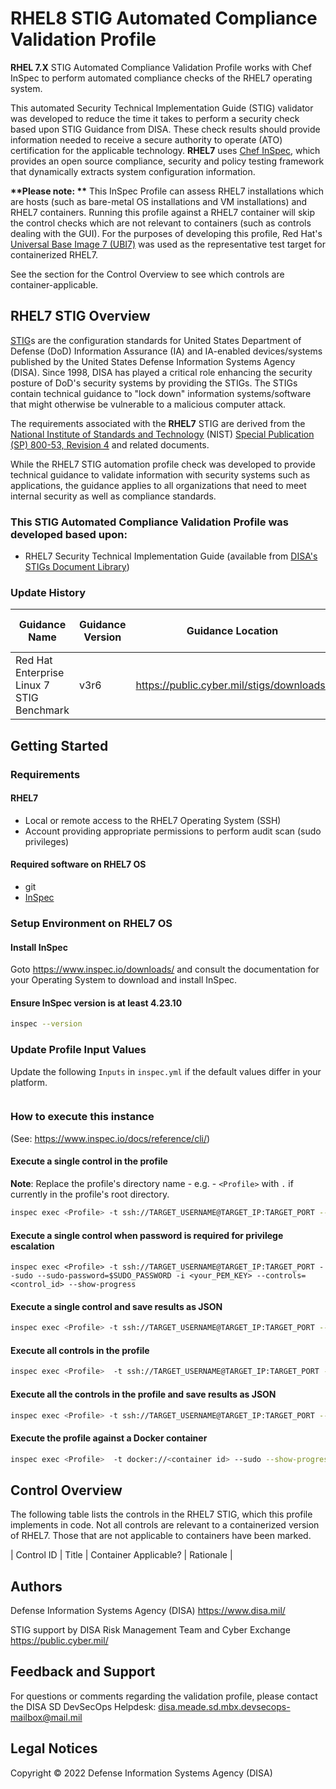 # RHEL8 STIG Automated Compliance Validation Profile

<b>RHEL 7.X</b> STIG Automated Compliance Validation Profile works with Chef InSpec to perform automated compliance checks of the RHEL7 operating system.

This automated Security Technical Implementation Guide (STIG) validator was developed to reduce the time it takes to perform a security check based upon STIG Guidance from DISA. These check results should provide information needed to receive a secure authority to operate (ATO) certification for the applicable technology.
<b>RHEL7</b> uses [Chef InSpec](https://github.com/chef/inspec), which provides an open source compliance, security and policy testing framework that dynamically extracts system configuration information.

<b>**Please note: **</b> This InSpec Profile can assess RHEL7 installations which are hosts (such as bare-metal OS installations and VM installations) and RHEL7 containers. Running this profile against a RHEL7 container will skip the control checks which are not relevant to containers (such as controls dealing with the GUI). For the purposes of developing this profile, Red Hat's [Universal Base Image 7 (UBI7)](https://catalog.redhat.com/software/container-stacks/detail/5eed413846bc301a95a1e9a1) was used as the representative test target for containerized RHEL7.

See the section for the Control Overview to see which controls are container-applicable.

## RHEL7 STIG Overview

[STIG](https://public.cyber.mil/stigs/)s are the configuration standards for United States Department of Defense (DoD) Information Assurance (IA) and IA-enabled devices/systems published by the United States Defense Information Systems Agency (DISA). Since 1998, DISA has played a critical role enhancing the security posture of DoD's security systems by providing the STIGs. The STIGs contain technical guidance to "lock down" information systems/software that might otherwise be vulnerable to a malicious computer attack.

The requirements associated with the <b>RHEL7</b> STIG are derived from the [National Institute of Standards and Technology](https://en.wikipedia.org/wiki/National_Institute_of_Standards_and_Technology) (NIST) [Special Publication (SP) 800-53, Revision 4](https://en.wikipedia.org/wiki/NIST_Special_Publication_800-53) and related documents.

While the RHEL7 STIG automation profile check was developed to provide technical guidance to validate information with security systems such as applications, the guidance applies to all organizations that need to meet internal security as well as compliance standards.

### This STIG Automated Compliance Validation Profile was developed based upon:

- RHEL7 Security Technical Implementation Guide (available from [DISA's STIGs Document Library](https://public.cyber.mil/stigs/downloads/))

### Update History

| Guidance Name                             | Guidance Version | Guidance Location                         | Profile Version | Profile Release Date | STIG EOL | Profile EOL |
| ----------------------------------------- | ---------------- | ----------------------------------------- | --------------- | -------------------- | -------- | ----------- |
| Red Hat Enterprise Linux 7 STIG Benchmark | v3r6             | https://public.cyber.mil/stigs/downloads/ | 3.6.0           | 02/25/2022           | NA       | NA          |

## Getting Started

### Requirements

#### RHEL7

- Local or remote access to the RHEL7 Operating System (SSH)
- Account providing appropriate permissions to perform audit scan (sudo privileges)

#### Required software on RHEL7 OS

- git
- [InSpec](https://www.chef.io/products/chef-inspec/)

### Setup Environment on RHEL7 OS

#### Install InSpec

Goto https://www.inspec.io/downloads/ and consult the documentation for your Operating System to download and install InSpec.

#### Ensure InSpec version is at least 4.23.10

```sh
inspec --version
```

### Update Profile Input Values

Update the following `Inputs` in `inspec.yml` if the default values differ in your platform.

```yml

```

### How to execute this instance

(See: https://www.inspec.io/docs/reference/cli/)

#### Execute a single control in the profile

**Note**: Replace the profile's directory name - e.g. - `<Profile>` with `.` if currently in the profile's root directory.

```sh
inspec exec <Profile> -t ssh://TARGET_USERNAME@TARGET_IP:TARGET_PORT --sudo -i <your_PEM_KEY> --controls=<control_id> --show-progress
```

#### Execute a single control when password is required for privilege escalation

```
inspec exec <Profile> -t ssh://TARGET_USERNAME@TARGET_IP:TARGET_PORT --sudo --sudo-password=$SUDO_PASSWORD -i <your_PEM_KEY> --controls=<control_id> --show-progress
```

#### Execute a single control and save results as JSON

```sh
inspec exec <Profile> -t ssh://TARGET_USERNAME@TARGET_IP:TARGET_PORT --sudo -i <your_PEM_KEY> --controls=<control_id> --show-progress --reporter json:results.json
```

#### Execute all controls in the profile

```sh
inspec exec <Profile>  -t ssh://TARGET_USERNAME@TARGET_IP:TARGET_PORT --sudo -i <your_PEM_KEY> --show-progress
```

#### Execute all the controls in the profile and save results as JSON

```sh
inspec exec <Profile> -t ssh://TARGET_USERNAME@TARGET_IP:TARGET_PORT --sudo -i <your_PEM_KEY> --show-progress  --reporter json:results.json
```

#### Execute the profile against a Docker container

```sh
inspec exec <Profile>  -t docker://<container id> --sudo --show-progress
```

## Control Overview

The following table lists the controls in the RHEL7 STIG, which this profile implements in code. Not all controls are relevant to a containerized version of RHEL7. Those that are not applicable to containers have been marked.

| Control ID | Title | Container Applicable? | Rationale |

## Authors

Defense Information Systems Agency (DISA) https://www.disa.mil/

STIG support by DISA Risk Management Team and Cyber Exchange https://public.cyber.mil/

## Feedback and Support

For questions or comments regarding the validation profile, please contact the DISA SD DevSecOps Helpdesk: disa.meade.sd.mbx.devsecops-mailbox@mail.mil

## Legal Notices

Copyright © 2022 Defense Information Systems Agency (DISA)
